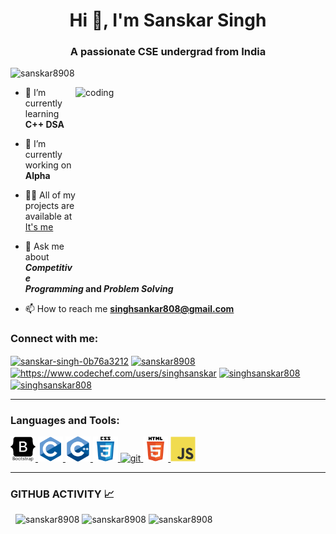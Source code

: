 <h1 align="center">Hi 👋, I'm Sanskar Singh</h1>
<h3 align="center">A passionate CSE undergrad from India</h3>

<p align="left">
<img src="https://komarev.com/ghpvc/?username=sanskar8908&label=Profile%20views&color=0e75b6&style=flat" alt="sanskar8908" /> </p>
<img align="right" alt="coding" width="400" height=300  src="https://camo.githubusercontent.com/f6706dfd5a13d4c3690845f968735da9c48b38e4d40ef00f3473bf9affc52061/68747470733a2f2f7777772e74656368626162626c652e7a6f6e652f636f6e74656e742f696d616765732f323032312f30372f34363230372d70726f6772616d6d65722d312e676966" alt="sanskar8908" />
</p>

- 🌱 I’m currently learning <b>**C++ DSA**</b>

- 🔭 I’m currently working on **Alpha**
- 👨‍💻 All of my projects are available at [It's me](https://github.com/sanskar8908?tab=repositories)
- 💬 Ask me about 
      <b>*Competitive Programming* and *Problem Solving*</b>

- 📫 How to reach me **singhsankar808@gmail.com**

<h3 align="left">Connect with me:</h3>
<p align="left">
<a href="https://linkedin.com/in/sanskar-singh-0b76a3212" target="blank"><img align="center" src="https://raw.githubusercontent.com/rahuldkjain/github-profile-readme-generator/master/src/images/icons/Social/linked-in-alt.svg" alt="sanskar-singh-0b76a3212" height="30" width="40" /></a>
<a href="https://instagram.com/sanskar8908" target="blank"><img align="center" src="https://raw.githubusercontent.com/rahuldkjain/github-profile-readme-generator/master/src/images/icons/Social/instagram.svg" alt="sanskar8908" height="30" width="40" /></a>
<a href="https://www.codechef.com/users/https://www.codechef.com/users/singhsanskar" target="blank"><img align="center" src="https://cdn.jsdelivr.net/npm/simple-icons@3.1.0/icons/codechef.svg" alt="https://www.codechef.com/users/singhsanskar" height="30" width="40" /></a>
<a href="https://www.hackerrank.com/singhsanskar808" target="blank"><img align="center" src="https://raw.githubusercontent.com/rahuldkjain/github-profile-readme-generator/master/src/images/icons/Social/hackerrank.svg" alt="singhsanskar808" height="30" width="40" /></a>
<a href="https://www.leetcode.com/singhsanskar808" target="blank"><img align="center" src="https://raw.githubusercontent.com/rahuldkjain/github-profile-readme-generator/master/src/images/icons/Social/leet-code.svg" alt="singhsanskar808" height="30" width="40" /></a>
</p>
<hr>
<h3 align="left">Languages and Tools:</h3>
<p align="left"> <a href="https://getbootstrap.com" target="_blank" rel="noreferrer"> <img src="https://raw.githubusercontent.com/devicons/devicon/master/icons/bootstrap/bootstrap-plain-wordmark.svg" alt="bootstrap" width="40" height="40"/> </a> <a href="https://www.cprogramming.com/" target="_blank" rel="noreferrer"> <img src="https://raw.githubusercontent.com/devicons/devicon/master/icons/c/c-original.svg" alt="c" width="40" height="40"/> </a> <a href="https://www.w3schools.com/cpp/" target="_blank" rel="noreferrer"> <img src="https://raw.githubusercontent.com/devicons/devicon/master/icons/cplusplus/cplusplus-original.svg" alt="cplusplus" width="40" height="40"/> </a> <a href="https://www.w3schools.com/css/" target="_blank" rel="noreferrer"> <img src="https://raw.githubusercontent.com/devicons/devicon/master/icons/css3/css3-original-wordmark.svg" alt="css3" width="40" height="40"/> </a> <a href="https://git-scm.com/" target="_blank" rel="noreferrer"> <img src="https://www.vectorlogo.zone/logos/git-scm/git-scm-icon.svg" alt="git" width="40" height="40"/> </a> <a href="https://www.w3.org/html/" target="_blank" rel="noreferrer"> <img src="https://raw.githubusercontent.com/devicons/devicon/master/icons/html5/html5-original-wordmark.svg" alt="html5" width="40" height="40"/> </a> <a href="https://developer.mozilla.org/en-US/docs/Web/JavaScript" target="_blank" rel="noreferrer"> <img src="https://raw.githubusercontent.com/devicons/devicon/master/icons/javascript/javascript-original.svg" alt="javascript" width="40" height="40"/> </a> </p>
<hr>
<h3 align="left">GITHUB ACTIVITY 📈</h3>


<p>&nbsp;
<img src="https://github-readme-stats.vercel.app/api?username=sanskar8908&show_icons=true&locale=en&theme=radical" alt="sanskar8908" />
<img src="https://github-readme-streak-stats.herokuapp.com/?user=sanskar8908&theme=radical" alt="sanskar8908" />
<img src="https://github-readme-stats.vercel.app/api/top-langs?username=sanskar8908&show_icons=true&locale=en&layout=compact&theme=radical" alt="sanskar8908" />
</p>
